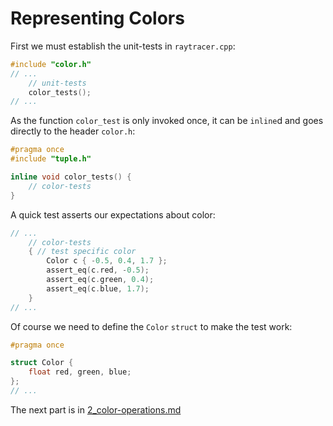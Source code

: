 # Representing Colors

First we must establish the unit-tests in `raytracer.cpp`:

```c++
#include "color.h"
// ...
	// unit-tests
	color_tests();
// ...
```

As the function `color_test` is only invoked once, it can be `inline`d and
goes directly to the header `color.h`:

```c++
#pragma once
#include "tuple.h"

inline void color_tests() {
	// color-tests
}
```

A quick test asserts our expectations about color:

```c++
// ...
	// color-tests
	{ // test specific color
		Color c { -0.5, 0.4, 1.7 };
		assert_eq(c.red, -0.5);
		assert_eq(c.green, 0.4);
		assert_eq(c.blue, 1.7);
	}
// ...
```

Of course we need to define the `Color` `struct` to make the test work:


```c++
#pragma once

struct Color {
	float red, green, blue;
};
// ...
```

The next part is in [2_color-operations.md](./2_color-operations.md)
